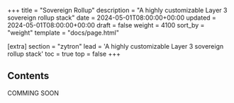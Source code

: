 +++
title = "Sovereign Rollup"
description = "A highly customizable Layer 3 sovereign rollup stack"
date = 2024-05-01T08:00:00+00:00
updated = 2024-05-01T08:00:00+00:00
draft = false
weight = 4100
sort_by = "weight"
template = "docs/page.html"

[extra]
section = "zytron"
lead = 'A highly customizable Layer 3 sovereign rollup stack'
toc = true
top = false
+++

## Contents
COMMING SOON
